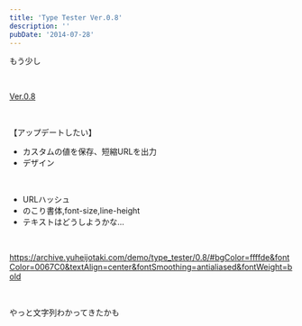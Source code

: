 ```yaml
---
title: 'Type Tester Ver.0.8'
description: ''
pubDate: '2014-07-28'
---
```


<p>もう少し</p>
<p>&nbsp;</p>
<p><a href="https://archive.yuheijotaki.com/demo/type_tester/0.8/">Ver.0.8</a></p>
<p>&nbsp;</p>
<p>【アップデートしたい】</p>
<ul>
<li>カスタムの値を保存、短縮URLを出力</li>
<li>デザイン</li>
</ul>
<p>&nbsp;</p>
<ul>
<li>URLハッシュ</li>
<li>のこり書体,font-size,line-height</li>
<li>テキストはどうしようかな…</li>
</ul>
<p>&nbsp;</p>
<p><a href="https://archive.yuheijotaki.com/demo/type_tester/0.8/#bgColor=ffffde&amp;fontColor=0067C0&amp;textAlign=center&amp;fontSmoothing=antialiased&amp;fontWeight=bold">https://archive.yuheijotaki.com/demo/type_tester/0.8/#bgColor=ffffde&amp;fontColor=0067C0&amp;textAlign=center&amp;fontSmoothing=antialiased&amp;fontWeight=bold</a></p>
<p>&nbsp;</p>
<p>やっと文字列わかってきたかも</p>
